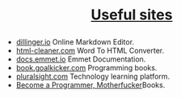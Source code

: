 # <a href="https://github.com/MilenKunchev/Test-repo" rel="Useful sites"><p align="center">Useful sites<p>
 </a>
 
* [dillinger.io]  Online Markdown Editor.
* [html-cleaner.com]  Word To HTML Converter.
* [docs.emmet.io]  Emmet Documentation.
* [book.goalkicker.com]  Programming books.
* [pluralsight.com] Technology learning platform.
* [Become a Programmer, Motherfucker]Books.

[dillinger.io]: <https://dillinger.io/>
[html-cleaner.com]: <https://html-cleaner.com/>
[docs.emmet.io]: <https://docs.emmet.io/cheat-sheet/>
[book.goalkicker.com]: <http://book.goalkicker.com/>
[pluralsight.com]: <https://www.pluralsight.com/about>
[Become a Programmer, Motherfucker]: <http://programming-motherfucker.com/become.html>
